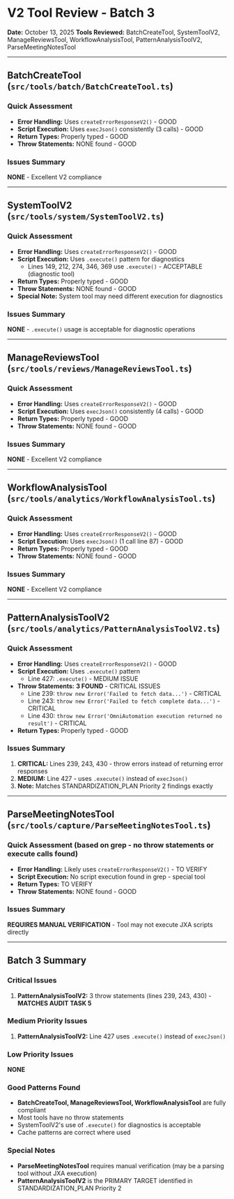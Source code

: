 # V2 Tool Review - Batch 3
**Date:** October 13, 2025
**Tools Reviewed:** BatchCreateTool, SystemToolV2, ManageReviewsTool, WorkflowAnalysisTool, PatternAnalysisToolV2, ParseMeetingNotesTool

---

## BatchCreateTool (`src/tools/batch/BatchCreateTool.ts`)

### Quick Assessment
- **Error Handling:** Uses `createErrorResponseV2()` - GOOD
- **Script Execution:** Uses `execJson()` consistently (3 calls) - GOOD
- **Return Types:** Properly typed - GOOD
- **Throw Statements:** NONE found - GOOD

### Issues Summary
**NONE** - Excellent V2 compliance

---

## SystemToolV2 (`src/tools/system/SystemToolV2.ts`)

### Quick Assessment
- **Error Handling:** Uses `createErrorResponseV2()` - GOOD
- **Script Execution:** Uses `.execute()` pattern for diagnostics
  - Lines 149, 212, 274, 346, 369 use `.execute()` - ACCEPTABLE (diagnostic tool)
- **Return Types:** Properly typed - GOOD
- **Throw Statements:** NONE found - GOOD
- **Special Note:** System tool may need different execution for diagnostics

### Issues Summary
**NONE** - `.execute()` usage is acceptable for diagnostic operations

---

## ManageReviewsTool (`src/tools/reviews/ManageReviewsTool.ts`)

### Quick Assessment
- **Error Handling:** Uses `createErrorResponseV2()` - GOOD
- **Script Execution:** Uses `execJson()` consistently (4 calls) - GOOD
- **Return Types:** Properly typed - GOOD
- **Throw Statements:** NONE found - GOOD

### Issues Summary
**NONE** - Excellent V2 compliance

---

## WorkflowAnalysisTool (`src/tools/analytics/WorkflowAnalysisTool.ts`)

### Quick Assessment
- **Error Handling:** Uses `createErrorResponseV2()` - GOOD
- **Script Execution:** Uses `execJson()` (1 call line 87) - GOOD
- **Return Types:** Properly typed - GOOD
- **Throw Statements:** NONE found - GOOD

### Issues Summary
**NONE** - Excellent V2 compliance

---

## PatternAnalysisToolV2 (`src/tools/analytics/PatternAnalysisToolV2.ts`)

### Quick Assessment
- **Error Handling:** Uses `createErrorResponseV2()` - GOOD
- **Script Execution:** Uses `.execute()` pattern
  - Line 427: `.execute()` - MEDIUM ISSUE
- **Throw Statements:** **3 FOUND** - CRITICAL ISSUES
  - Line 239: `throw new Error('Failed to fetch data...')` - CRITICAL
  - Line 243: `throw new Error('Failed to fetch complete data...')` - CRITICAL
  - Line 430: `throw new Error('OmniAutomation execution returned no result')` - CRITICAL
- **Return Types:** Properly typed - GOOD

### Issues Summary
1. **CRITICAL:** Lines 239, 243, 430 - throw errors instead of returning error responses
2. **MEDIUM:** Line 427 - uses `.execute()` instead of `execJson()`
3. **Note:** Matches STANDARDIZATION_PLAN Priority 2 findings exactly

---

## ParseMeetingNotesTool (`src/tools/capture/ParseMeetingNotesTool.ts`)

### Quick Assessment (based on grep - no throw statements or execute calls found)
- **Error Handling:** Likely uses `createErrorResponseV2()` - TO VERIFY
- **Script Execution:** No script execution found in grep - special tool
- **Return Types:** TO VERIFY
- **Throw Statements:** NONE found - GOOD

### Issues Summary
**REQUIRES MANUAL VERIFICATION** - Tool may not execute JXA scripts directly

---

## Batch 3 Summary

### Critical Issues
1. **PatternAnalysisToolV2:** 3 throw statements (lines 239, 243, 430) - **MATCHES AUDIT TASK 5**

### Medium Priority Issues
1. **PatternAnalysisToolV2:** Line 427 uses `.execute()` instead of `execJson()`

### Low Priority Issues
**NONE**

### Good Patterns Found
- **BatchCreateTool, ManageReviewsTool, WorkflowAnalysisTool** are fully compliant
- Most tools have no throw statements
- SystemToolV2's use of `.execute()` for diagnostics is acceptable
- Cache patterns are correct where used

### Special Notes
- **ParseMeetingNotesTool** requires manual verification (may be a parsing tool without JXA execution)
- **PatternAnalysisToolV2** is the PRIMARY TARGET identified in STANDARDIZATION_PLAN Priority 2
